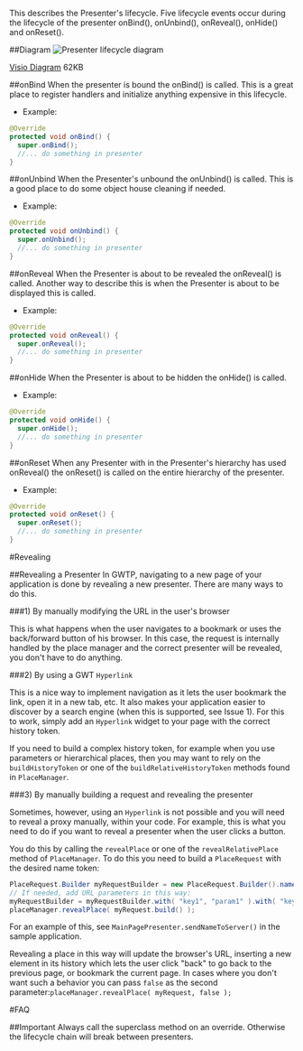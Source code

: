 This describes the Presenter's lifecycle. Five lifecycle events occur during the lifecycle of the presenter onBind(), onUnbind(), onReveal(), onHide() and onReset().

##Diagram
![Presenter lifecycle diagram](http://i.imgur.com/kwjjGuv.png)

[Visio Diagram](https://dl.dropboxusercontent.com/u/49948294/wiki/presenter_lifecycle/Presenter-LifeCycle.vsd) 62KB

##onBind
When the presenter is bound the onBind() is called. This is a great place to register handlers and initialize anything expensive in this lifecycle.  

* Example:
```java
@Override
protected void onBind() {
  super.onBind();
  //... do something in presenter
}
```

##onUnbind
When the Presenter's unbound the onUnbind() is called. This is a good place to do some object house cleaning if needed. 

* Example:
```java
@Override
protected void onUnbind() {
  super.onUnbind();
  //... do something in presenter
}
```

##onReveal
When the Presenter is about to be revealed the onReveal() is called. Another way to describe this is when the Presenter is about to be displayed this is called. 

* Example:
```java
@Override
protected void onReveal() {
  super.onReveal();
  //... do something in presenter
}
```

##onHide
When the Presenter is about to be hidden the onHide() is called.

* Example:
```java
@Override
protected void onHide() {
  super.onHide();
  //... do something in presenter
}
```

##onReset
When any Presenter with in the Presenter's hierarchy has used onReveal() the onReset() is called on the entire hierarchy of the presenter. 

* Example:
```java
@Override
protected void onReset() {
  super.onReset();
  //... do something in presenter
}
```

#Revealing

##Revealing a Presenter
In GWTP, navigating to a new page of your application is done by revealing a new presenter. There are many ways to do this.

###1) By manually modifying the URL in the user's browser

This is what happens when the user navigates to a bookmark or uses the back/forward button of his browser. In this case, the request is internally handled by the place manager and the correct presenter will be revealed, you don't have to do anything.

###2) By using a GWT `Hyperlink`

This is a nice way to implement navigation as it lets the user bookmark the link, open it in a new tab, etc. It also makes your application easier to discover by a search engine (when this is supported, see Issue 1). For this to work, simply add an `Hyperlink` widget to your page with the correct history token. 

If you need to build a complex history token, for example when you use parameters or hierarchical places, then you may want to rely on the `buildHistoryToken` or one of the `buildRelativeHistoryToken` methods found in `PlaceManager`.

###3) By manually building a request and revealing the presenter

Sometimes, however, using an `Hyperlink` is not possible and you will need to reveal a proxy manually, within your code. For example, this is what you need to do if you want to reveal a presenter when the user clicks a button.

You do this by calling the `revealPlace` or one of the `revealRelativePlace` method of `PlaceManager`. To do this you need to build a `PlaceRequest` with the desired name token:
```java
PlaceRequest.Builder myRequestBuilder = new PlaceRequest.Builder().nameToken("desiredNameToken");
// If needed, add URL parameters in this way:
myRequestBuilder = myRequestBuilder.with( "key1", "param1" ).with( "key2", "param2" );
placeManager.revealPlace( myRequest.build() ); 
```
For an example of this, see `MainPagePresenter.sendNameToServer()` in the sample application.

Revealing a place in this way will update the browser's URL, inserting a new element in its history which lets the user click "back" to go back to the previous page, or bookmark the current page. In cases where you don't want such a behavior you can pass `false` as the second parameter:`placeManager.revealPlace( myRequest, false );` 

#FAQ

##Important
Always call the superclass method on an override. Otherwise the lifecycle chain will break between presenters.